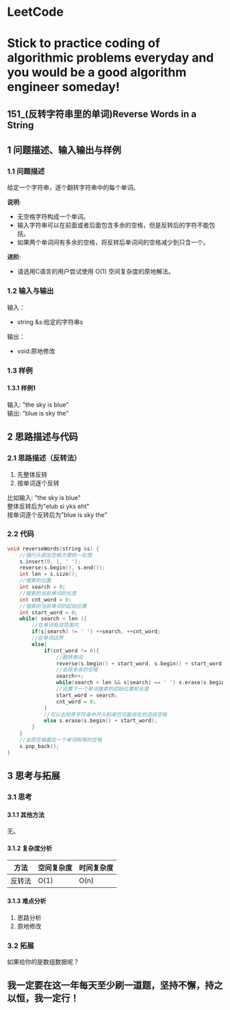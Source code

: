 # LeetCode
# Stick to practice coding of algorithmic problems everyday and you would be a good algorithm engineer someday!
## 151_(反转字符串里的单词)Reverse Words in a String
## 1 问题描述、输入输出与样例
### 1.1 问题描述
给定一个字符串，逐个翻转字符串中的每个单词。<br>

__说明__:<br>
* 无空格字符构成一个单词。
* 输入字符串可以在前面或者后面包含多余的空格，但是反转后的字符不能包括。
* 如果两个单词间有多余的空格，将反转后单词间的空格减少到只含一个。

__进阶__: <br>
* 请选用C语言的用户尝试使用 O(1) 空间复杂度的原地解法。
### 1.2 输入与输出
输入：
* string &s:给定的字符串s

输出：
* void:原地修改
### 1.3 样例
#### 1.3.1 样例1
输入: "the sky is blue"<br>
输出: "blue is sky the"
## 2 思路描述与代码	
### 2.1 思路描述（反转法）
1. 先整体反转
2. 按单词逐个反转

比如输入: "the sky is blue"<br>
整体反转后为"elub si yks eht"<br>
按单词逐个反转后为"blue is sky the"<br>
### 2.2 代码
```cpp
void reverseWords(string &s) {
    //强行头部加空格方便统一处理
    s.insert(0, 1, ' ');
    reverse(s.begin(), s.end());
    int len = s.size();
    //搜索的位置
    int search = 0;
    //搜索的当前单词的长度
    int cnt_word = 0;
    //搜索的当前单词的起始位置
    int start_word = 0;
    while( search < len ){
        //在单词有效范围内
        if(s[search] != ' ') ++search, ++cnt_word;
        //在单词边界
        else{
            if(cnt_word != 0){
                //翻转单词
                reverse(s.begin() + start_word, s.begin() + start_word + cnt_word);
                //去除多余的空格
                search++;
                while(search < len && s[search] == ' ') s.erase(s.begin() + search);
                //设置下一个单词搜索的初始位置和长度
                start_word = search;
                cnt_word = 0;
            }
            //可以去除原字符串中开头和尾巴可能存在的连续空格
            else s.erase(s.begin() + start_word);
        }
    }
    //去除空格最后一个单词附带的空格
    s.pop_back();
}
```
## 3 思考与拓展
### 3.1 思考
#### 3.1.1 其他方法
无。
#### 3.1.2 复杂度分析
方法|空间复杂度|时间复杂度
--- | --- | ---
反转法|O(1)|O(n)
#### 3.1.3 难点分析
1. 思路分析
2. 原地修改
### 3.2 拓展
如果给你的是数组数据呢？
	  
## 我一定要在这一年每天至少刷一道题，坚持不懈，持之以恒，我一定行！

